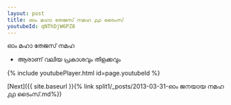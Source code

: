 ```yaml
---
layout: post
title: ഓം മഹാ തേജസ് നമഹ ൧൧ ടൈംസ്
youtubeId: qNThDjW6PZ8
---
```

 
 
 ഓം മഹാ തേജസ് നമഹ 
 
 -  ആരാണ് വലിയ പ്രകാശവും തിളക്കവും 
 
  
 
  
 
 
 
 
 
 


{% include youtubePlayer.html id=page.youtubeId %}
 
[Next]({{ site.baseurl }}{% link  split1/_posts/2013-03-31-ഓം ജനയായ നമഹ ൧൧ ടൈംസ്.md%})
 

